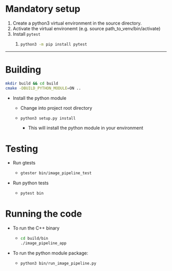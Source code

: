 # Mandatory setup

1. Create a python3 virtual environment in the source directory.
2. Activate the virtual environemt (e.g. source path_to_venv/bin/activate)
3. Install `pytest`
   1. ```bash
      python3 -m pip install pytest
      ```

---

# Building

```bash
mkdir build && cd build
cmake -DBUILD_PYTHON_MODULE=ON ..
```

- Install the python module
  - Change into project root directory
  - ```bash
    python3 setup.py install
    ```

    - This will install the python module in your environment

# Testing

- Run gtests

  - ```bash
    gtester bin/image_pipeline_test
    ```
- Run python tests

  - ```bash
    pytest bin
    ```



# Running the code

- To run the C++ binary

  - ```bash
    cd build/bin
    ./image_pipeline_app
    ```
- To run the python module package:

  - ```bash
    python3 bin/run_image_pipeline.py
    ```
